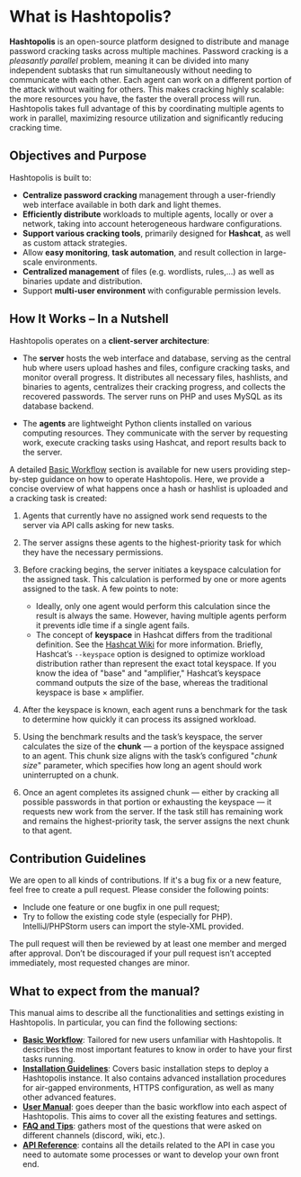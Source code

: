 # What is Hashtopolis?

<!-- > [!CAUTION]
> This is the new documentation of Hashtopolis. It is work in progress, so use with care!
>
> You can find the old documentation still inside this folder, please check the [Hashtopolis Communication Protocol (V2)](protocol.pdf) docs. The user api documentation can be found here: [Hashtopolis User API (V1)](user-api/user-api.pdf). -->

**Hashtopolis** is an open-source platform designed to distribute and manage password cracking tasks across multiple machines. 
Password cracking is a *pleasantly parallel* problem, meaning it can be divided into many independent subtasks that run simultaneously without needing to communicate with each other. Each agent can work on a different portion of the attack without waiting for others. This makes cracking highly scalable: the more resources you have, the faster the overall process will run. Hashtopolis takes full advantage of this by coordinating multiple agents to work in parallel, maximizing resource utilization and significantly reducing cracking time.

## Objectives and Purpose

Hashtopolis is built to:

- **Centralize password cracking** management through a user-friendly web interface available in both dark and light themes.
- **Efficiently distribute** workloads to multiple agents, locally or over a network, taking into account heterogeneous hardware configurations.
- **Support various cracking tools**, primarily designed for **Hashcat**, as well as custom attack strategies.
- Allow **easy monitoring**, **task automation**, and result collection in large-scale environments.
- **Centralized management** of files (e.g. wordlists, rules,...) as well as binaries update and distribution.
- Support **multi-user environment** with configurable permission levels.


## How It Works – In a Nutshell

Hashtopolis operates on a **client-server architecture**:

- The **server** hosts the web interface and database, serving as the central hub where users upload hashes and files, configure cracking tasks, and monitor overall progress. It distributes all necessary files, hashlists, and binaries to agents, centralizes their cracking progress, and collects the recovered passwords. The server runs on PHP and uses MySQL as its database backend.

- The **agents** are lightweight Python clients installed on various computing resources. They communicate with the server by requesting work, execute cracking tasks using Hashcat, and report results back to the server.

A detailed [Basic Workflow](./user_manual/basic_workflow.md) section is available for new users providing step-by-step guidance on how to operate Hashtopolis. Here, we provide a concise overview of what happens once a hash or hashlist is uploaded and a cracking task is created:

1. Agents that currently have no assigned work send requests to the server via API calls asking for new tasks.

2. The server assigns these agents to the highest-priority task for which they have the necessary permissions.

3. Before cracking begins, the server initiates a keyspace calculation for the assigned task. This calculation is performed by one or more agents assigned to the task. A few points to note:
    - Ideally, only one agent would perform this calculation since the result is always the same. However, having multiple agents perform it prevents idle time if a single agent fails.
    - The concept of **keyspace** in Hashcat differs from the traditional definition. See the [Hashcat Wiki](https://hashcat.net/wiki/doku.php?id=frequently_asked_questions#what_is_a_keyspace) for more information.
    Briefly, Hashcat’s `--keyspace` option is designed to optimize workload distribution rather than represent the exact total keyspace. If you know the idea of "base" and "amplifier," Hashcat’s keyspace command outputs the size of the base, whereas the traditional keyspace is base × amplifier.

4. After the keyspace is known, each agent runs a benchmark for the task to determine how quickly it can process its assigned workload.

5. Using the benchmark results and the task’s keyspace, the server calculates the size of the **chunk** — a portion of the keyspace assigned to an agent. This chunk size aligns with the task’s configured "*chunk size*" parameter, which specifies how long an agent should work uninterrupted on a chunk.

6. Once an agent completes its assigned chunk — either by cracking all possible passwords in that portion or exhausting the keyspace — it requests new work from the server. If the task still has remaining work and remains the highest-priority task, the server assigns the next chunk to that agent.

## Contribution Guidelines
We are open to all kinds of contributions. If it's a bug fix or a new feature, feel free to create a pull request. Please consider the following points:

- Include one feature or one bugfix in one pull request;
- Try to follow the existing code style (especially for PHP). IntelliJ/PHPStorm users can import the style-XML provided.

The pull request will then be reviewed by at least one member and merged after approval. Don’t be discouraged if your pull request isn’t accepted immediately, most requested changes are minor.


## What to expect from the manual?

This manual aims to describe all the functionalities and settings existing in Hashtopolis. In particular, you can find the following sections:

- [**Basic Workflow**](./user_manual/basic_workflow.md): Tailored for new users unfamiliar with Hashtopolis. It describes the most important features to know in order to have your first tasks running.
- [**Installation Guidelines**](./installation_guidelines/basic_install.md): Covers basic installation steps to deploy a Hashtopolis instance. It also contains advanced installation procedures for air-gapped environments, HTTPS configuration, as well as many other advanced features.
- [**User Manual**](./user_manual/agents.md): goes deeper than the basic workflow into each aspect of Hashtopolis. This aims to cover all the existing features and settings. 
- [**FAQ and Tips**](./faq_tips/faq.md): gathers most of the questions that were asked on different channels (discord, wiki, etc.).
- [**API Reference**](./apiv2.md): contains all the details related to the API in case you need to automate some processes or want to develop your own front end. 
